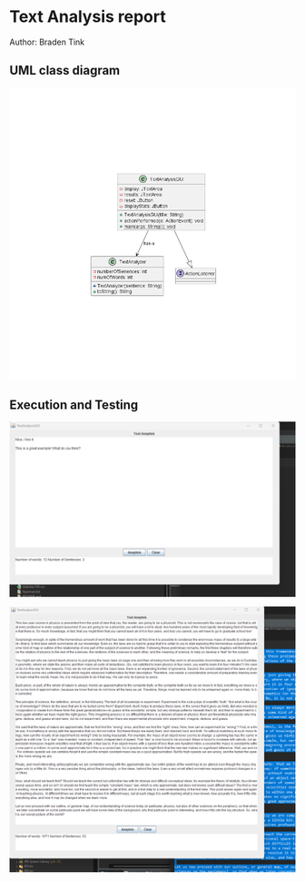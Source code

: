 # Text Analysis report
Author: Braden Tink

## UML class diagram

![Example screenshot](TextUML.png)


## Execution and Testing

![Example screenshot](Text_testTXT.png)

![Example screenshot](Text_feymanTXT.png)